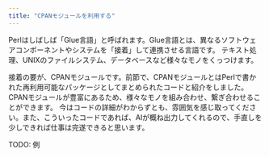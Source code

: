```yaml
---
title: "CPANモジュールを利用する"
---
```


Perlはしばしば「Glue言語」と呼ばれます。Glue言語とは、異なるソフトウェアコンポーネントやシステムを「接着」して連携させる言語です。
テキスト処理、UNIXのファイルシステム、データベースなど様々なモノをくっつけます。

接着の要が、CPANモジュールです。前節で、CPANモジュールとはPerlで書かれた再利用可能なパッケージとしてまとめられたコードと紹介をしました。
CPANモジュールが豊富にあるため、様々なモノを組み合わせ、繋ぎ合わせることができます。
今はコードの詳細がわからずとも、雰囲気を感じ取ってください。また、こういったコードであれば、AIが概ね出力してくれるので、手直しを少しできれば仕事は完遂できると思います。

TODO: 例

